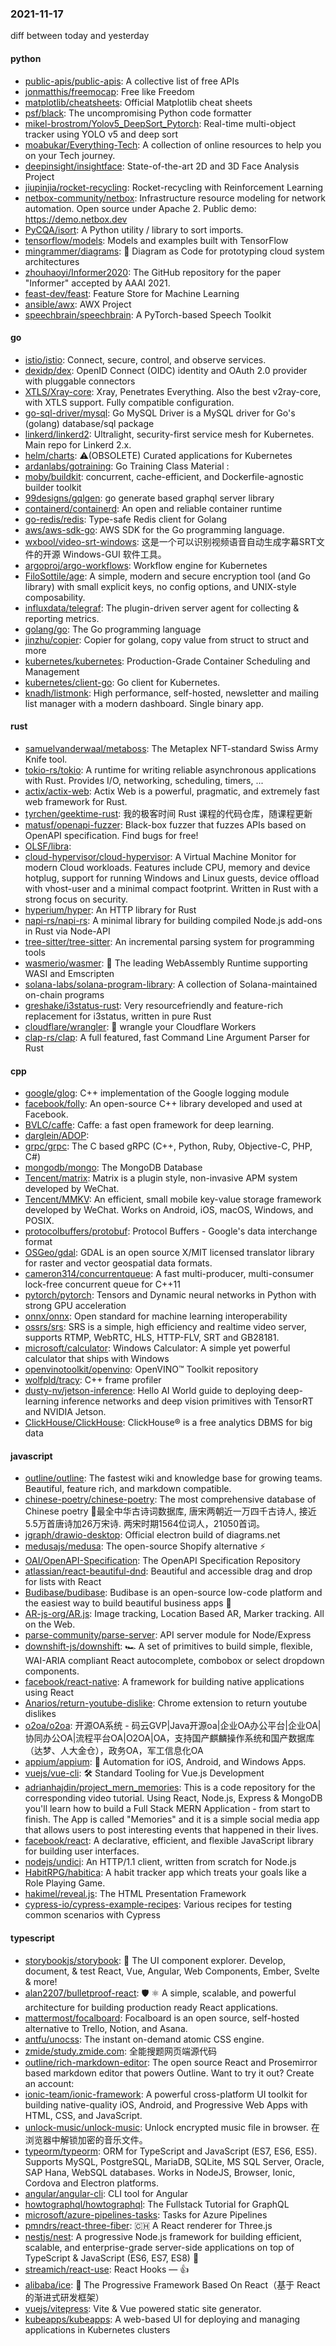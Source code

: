 ### 2021-11-17
diff between today and yesterday

#### python
* [public-apis/public-apis](https://github.com/public-apis/public-apis): A collective list of free APIs
* [jonmatthis/freemocap](https://github.com/jonmatthis/freemocap): Free like Freedom
* [matplotlib/cheatsheets](https://github.com/matplotlib/cheatsheets): Official Matplotlib cheat sheets
* [psf/black](https://github.com/psf/black): The uncompromising Python code formatter
* [mikel-brostrom/Yolov5_DeepSort_Pytorch](https://github.com/mikel-brostrom/Yolov5_DeepSort_Pytorch): Real-time multi-object tracker using YOLO v5 and deep sort
* [moabukar/Everything-Tech](https://github.com/moabukar/Everything-Tech): A collection of online resources to help you on your Tech journey.
* [deepinsight/insightface](https://github.com/deepinsight/insightface): State-of-the-art 2D and 3D Face Analysis Project
* [jiupinjia/rocket-recycling](https://github.com/jiupinjia/rocket-recycling): Rocket-recycling with Reinforcement Learning
* [netbox-community/netbox](https://github.com/netbox-community/netbox): Infrastructure resource modeling for network automation. Open source under Apache 2. Public demo: https://demo.netbox.dev
* [PyCQA/isort](https://github.com/PyCQA/isort): A Python utility / library to sort imports.
* [tensorflow/models](https://github.com/tensorflow/models): Models and examples built with TensorFlow
* [mingrammer/diagrams](https://github.com/mingrammer/diagrams): 🎨 Diagram as Code for prototyping cloud system architectures
* [zhouhaoyi/Informer2020](https://github.com/zhouhaoyi/Informer2020): The GitHub repository for the paper "Informer" accepted by AAAI 2021.
* [feast-dev/feast](https://github.com/feast-dev/feast): Feature Store for Machine Learning
* [ansible/awx](https://github.com/ansible/awx): AWX Project
* [speechbrain/speechbrain](https://github.com/speechbrain/speechbrain): A PyTorch-based Speech Toolkit

#### go
* [istio/istio](https://github.com/istio/istio): Connect, secure, control, and observe services.
* [dexidp/dex](https://github.com/dexidp/dex): OpenID Connect (OIDC) identity and OAuth 2.0 provider with pluggable connectors
* [XTLS/Xray-core](https://github.com/XTLS/Xray-core): Xray, Penetrates Everything. Also the best v2ray-core, with XTLS support. Fully compatible configuration.
* [go-sql-driver/mysql](https://github.com/go-sql-driver/mysql): Go MySQL Driver is a MySQL driver for Go's (golang) database/sql package
* [linkerd/linkerd2](https://github.com/linkerd/linkerd2): Ultralight, security-first service mesh for Kubernetes. Main repo for Linkerd 2.x.
* [helm/charts](https://github.com/helm/charts): ⚠️(OBSOLETE) Curated applications for Kubernetes
* [ardanlabs/gotraining](https://github.com/ardanlabs/gotraining): Go Training Class Material :
* [moby/buildkit](https://github.com/moby/buildkit): concurrent, cache-efficient, and Dockerfile-agnostic builder toolkit
* [99designs/gqlgen](https://github.com/99designs/gqlgen): go generate based graphql server library
* [containerd/containerd](https://github.com/containerd/containerd): An open and reliable container runtime
* [go-redis/redis](https://github.com/go-redis/redis): Type-safe Redis client for Golang
* [aws/aws-sdk-go](https://github.com/aws/aws-sdk-go): AWS SDK for the Go programming language.
* [wxbool/video-srt-windows](https://github.com/wxbool/video-srt-windows): 这是一个可以识别视频语音自动生成字幕SRT文件的开源 Windows-GUI 软件工具。
* [argoproj/argo-workflows](https://github.com/argoproj/argo-workflows): Workflow engine for Kubernetes
* [FiloSottile/age](https://github.com/FiloSottile/age): A simple, modern and secure encryption tool (and Go library) with small explicit keys, no config options, and UNIX-style composability.
* [influxdata/telegraf](https://github.com/influxdata/telegraf): The plugin-driven server agent for collecting & reporting metrics.
* [golang/go](https://github.com/golang/go): The Go programming language
* [jinzhu/copier](https://github.com/jinzhu/copier): Copier for golang, copy value from struct to struct and more
* [kubernetes/kubernetes](https://github.com/kubernetes/kubernetes): Production-Grade Container Scheduling and Management
* [kubernetes/client-go](https://github.com/kubernetes/client-go): Go client for Kubernetes.
* [knadh/listmonk](https://github.com/knadh/listmonk): High performance, self-hosted, newsletter and mailing list manager with a modern dashboard. Single binary app.

#### rust
* [samuelvanderwaal/metaboss](https://github.com/samuelvanderwaal/metaboss): The Metaplex NFT-standard Swiss Army Knife tool.
* [tokio-rs/tokio](https://github.com/tokio-rs/tokio): A runtime for writing reliable asynchronous applications with Rust. Provides I/O, networking, scheduling, timers, ...
* [actix/actix-web](https://github.com/actix/actix-web): Actix Web is a powerful, pragmatic, and extremely fast web framework for Rust.
* [tyrchen/geektime-rust](https://github.com/tyrchen/geektime-rust): 我的极客时间 Rust 课程的代码仓库，随课程更新
* [matusf/openapi-fuzzer](https://github.com/matusf/openapi-fuzzer): Black-box fuzzer that fuzzes APIs based on OpenAPI specification. Find bugs for free!
* [OLSF/libra](https://github.com/OLSF/libra): 
* [cloud-hypervisor/cloud-hypervisor](https://github.com/cloud-hypervisor/cloud-hypervisor): A Virtual Machine Monitor for modern Cloud workloads. Features include CPU, memory and device hotplug, support for running Windows and Linux guests, device offload with vhost-user and a minimal compact footprint. Written in Rust with a strong focus on security.
* [hyperium/hyper](https://github.com/hyperium/hyper): An HTTP library for Rust
* [napi-rs/napi-rs](https://github.com/napi-rs/napi-rs): A minimal library for building compiled Node.js add-ons in Rust via Node-API
* [tree-sitter/tree-sitter](https://github.com/tree-sitter/tree-sitter): An incremental parsing system for programming tools
* [wasmerio/wasmer](https://github.com/wasmerio/wasmer): 🚀 The leading WebAssembly Runtime supporting WASI and Emscripten
* [solana-labs/solana-program-library](https://github.com/solana-labs/solana-program-library): A collection of Solana-maintained on-chain programs
* [greshake/i3status-rust](https://github.com/greshake/i3status-rust): Very resourcefriendly and feature-rich replacement for i3status, written in pure Rust
* [cloudflare/wrangler](https://github.com/cloudflare/wrangler): 🤠 wrangle your Cloudflare Workers
* [clap-rs/clap](https://github.com/clap-rs/clap): A full featured, fast Command Line Argument Parser for Rust

#### cpp
* [google/glog](https://github.com/google/glog): C++ implementation of the Google logging module
* [facebook/folly](https://github.com/facebook/folly): An open-source C++ library developed and used at Facebook.
* [BVLC/caffe](https://github.com/BVLC/caffe): Caffe: a fast open framework for deep learning.
* [darglein/ADOP](https://github.com/darglein/ADOP): 
* [grpc/grpc](https://github.com/grpc/grpc): The C based gRPC (C++, Python, Ruby, Objective-C, PHP, C#)
* [mongodb/mongo](https://github.com/mongodb/mongo): The MongoDB Database
* [Tencent/matrix](https://github.com/Tencent/matrix): Matrix is a plugin style, non-invasive APM system developed by WeChat.
* [Tencent/MMKV](https://github.com/Tencent/MMKV): An efficient, small mobile key-value storage framework developed by WeChat. Works on Android, iOS, macOS, Windows, and POSIX.
* [protocolbuffers/protobuf](https://github.com/protocolbuffers/protobuf): Protocol Buffers - Google's data interchange format
* [OSGeo/gdal](https://github.com/OSGeo/gdal): GDAL is an open source X/MIT licensed translator library for raster and vector geospatial data formats.
* [cameron314/concurrentqueue](https://github.com/cameron314/concurrentqueue): A fast multi-producer, multi-consumer lock-free concurrent queue for C++11
* [pytorch/pytorch](https://github.com/pytorch/pytorch): Tensors and Dynamic neural networks in Python with strong GPU acceleration
* [onnx/onnx](https://github.com/onnx/onnx): Open standard for machine learning interoperability
* [ossrs/srs](https://github.com/ossrs/srs): SRS is a simple, high efficiency and realtime video server, supports RTMP, WebRTC, HLS, HTTP-FLV, SRT and GB28181.
* [microsoft/calculator](https://github.com/microsoft/calculator): Windows Calculator: A simple yet powerful calculator that ships with Windows
* [openvinotoolkit/openvino](https://github.com/openvinotoolkit/openvino): OpenVINO™ Toolkit repository
* [wolfpld/tracy](https://github.com/wolfpld/tracy): C++ frame profiler
* [dusty-nv/jetson-inference](https://github.com/dusty-nv/jetson-inference): Hello AI World guide to deploying deep-learning inference networks and deep vision primitives with TensorRT and NVIDIA Jetson.
* [ClickHouse/ClickHouse](https://github.com/ClickHouse/ClickHouse): ClickHouse® is a free analytics DBMS for big data

#### javascript
* [outline/outline](https://github.com/outline/outline): The fastest wiki and knowledge base for growing teams. Beautiful, feature rich, and markdown compatible.
* [chinese-poetry/chinese-poetry](https://github.com/chinese-poetry/chinese-poetry): The most comprehensive database of Chinese poetry 🧶最全中华古诗词数据库, 唐宋两朝近一万四千古诗人, 接近5.5万首唐诗加26万宋诗. 两宋时期1564位词人，21050首词。
* [jgraph/drawio-desktop](https://github.com/jgraph/drawio-desktop): Official electron build of diagrams.net
* [medusajs/medusa](https://github.com/medusajs/medusa): The open-source Shopify alternative ⚡️
* [OAI/OpenAPI-Specification](https://github.com/OAI/OpenAPI-Specification): The OpenAPI Specification Repository
* [atlassian/react-beautiful-dnd](https://github.com/atlassian/react-beautiful-dnd): Beautiful and accessible drag and drop for lists with React
* [Budibase/budibase](https://github.com/Budibase/budibase): Budibase is an open-source low-code platform and the easiest way to build beautiful business apps 🚀
* [AR-js-org/AR.js](https://github.com/AR-js-org/AR.js): Image tracking, Location Based AR, Marker tracking. All on the Web.
* [parse-community/parse-server](https://github.com/parse-community/parse-server): API server module for Node/Express
* [downshift-js/downshift](https://github.com/downshift-js/downshift): 🏎 A set of primitives to build simple, flexible, WAI-ARIA compliant React autocomplete, combobox or select dropdown components.
* [facebook/react-native](https://github.com/facebook/react-native): A framework for building native applications using React
* [Anarios/return-youtube-dislike](https://github.com/Anarios/return-youtube-dislike): Chrome extension to return youtube dislikes
* [o2oa/o2oa](https://github.com/o2oa/o2oa): 开源OA系统 - 码云GVP|Java开源oa|企业OA办公平台|企业OA|协同办公OA|流程平台OA|O2OA|OA，支持国产麒麟操作系统和国产数据库（达梦、人大金仓），政务OA，军工信息化OA
* [appium/appium](https://github.com/appium/appium): 📱 Automation for iOS, Android, and Windows Apps.
* [vuejs/vue-cli](https://github.com/vuejs/vue-cli): 🛠️ Standard Tooling for Vue.js Development
* [adrianhajdin/project_mern_memories](https://github.com/adrianhajdin/project_mern_memories): This is a code repository for the corresponding video tutorial. Using React, Node.js, Express & MongoDB you'll learn how to build a Full Stack MERN Application - from start to finish. The App is called "Memories" and it is a simple social media app that allows users to post interesting events that happened in their lives.
* [facebook/react](https://github.com/facebook/react): A declarative, efficient, and flexible JavaScript library for building user interfaces.
* [nodejs/undici](https://github.com/nodejs/undici): An HTTP/1.1 client, written from scratch for Node.js
* [HabitRPG/habitica](https://github.com/HabitRPG/habitica): A habit tracker app which treats your goals like a Role Playing Game.
* [hakimel/reveal.js](https://github.com/hakimel/reveal.js): The HTML Presentation Framework
* [cypress-io/cypress-example-recipes](https://github.com/cypress-io/cypress-example-recipes): Various recipes for testing common scenarios with Cypress

#### typescript
* [storybookjs/storybook](https://github.com/storybookjs/storybook): 📓 The UI component explorer. Develop, document, & test React, Vue, Angular, Web Components, Ember, Svelte & more!
* [alan2207/bulletproof-react](https://github.com/alan2207/bulletproof-react): 🛡️ ⚛️ A simple, scalable, and powerful architecture for building production ready React applications.
* [mattermost/focalboard](https://github.com/mattermost/focalboard): Focalboard is an open source, self-hosted alternative to Trello, Notion, and Asana.
* [antfu/unocss](https://github.com/antfu/unocss): The instant on-demand atomic CSS engine.
* [zmide/study.zmide.com](https://github.com/zmide/study.zmide.com): 全能搜题网页端源代码
* [outline/rich-markdown-editor](https://github.com/outline/rich-markdown-editor): The open source React and Prosemirror based markdown editor that powers Outline. Want to try it out? Create an account:
* [ionic-team/ionic-framework](https://github.com/ionic-team/ionic-framework): A powerful cross-platform UI toolkit for building native-quality iOS, Android, and Progressive Web Apps with HTML, CSS, and JavaScript.
* [unlock-music/unlock-music](https://github.com/unlock-music/unlock-music): Unlock encrypted music file in browser. 在浏览器中解锁加密的音乐文件。
* [typeorm/typeorm](https://github.com/typeorm/typeorm): ORM for TypeScript and JavaScript (ES7, ES6, ES5). Supports MySQL, PostgreSQL, MariaDB, SQLite, MS SQL Server, Oracle, SAP Hana, WebSQL databases. Works in NodeJS, Browser, Ionic, Cordova and Electron platforms.
* [angular/angular-cli](https://github.com/angular/angular-cli): CLI tool for Angular
* [howtographql/howtographql](https://github.com/howtographql/howtographql): The Fullstack Tutorial for GraphQL
* [microsoft/azure-pipelines-tasks](https://github.com/microsoft/azure-pipelines-tasks): Tasks for Azure Pipelines
* [pmndrs/react-three-fiber](https://github.com/pmndrs/react-three-fiber): 🇨🇭 A React renderer for Three.js
* [nestjs/nest](https://github.com/nestjs/nest): A progressive Node.js framework for building efficient, scalable, and enterprise-grade server-side applications on top of TypeScript & JavaScript (ES6, ES7, ES8) 🚀
* [streamich/react-use](https://github.com/streamich/react-use): React Hooks — 👍
* [alibaba/ice](https://github.com/alibaba/ice): 🚀 The Progressive Framework Based On React（基于 React 的渐进式研发框架）
* [vuejs/vitepress](https://github.com/vuejs/vitepress): Vite & Vue powered static site generator.
* [kubeapps/kubeapps](https://github.com/kubeapps/kubeapps): A web-based UI for deploying and managing applications in Kubernetes clusters
